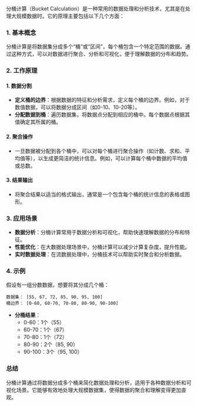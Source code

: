 分桶计算（Bucket Calculation）是一种常用的数据处理和分析技术，尤其是在处理大规模数据时。它的原理主要包括以下几个方面：

### 1. **基本概念**

分桶计算是将数据集分成多个“桶”或“区间”，每个桶包含一个特定范围的数据。通过这种方式，可以对数据进行聚合、分析和可视化，便于理解数据的分布和趋势。

### 2. **工作原理**

#### 1. **数据分割**
   - **定义桶的边界**：根据数据的特征和分析需求，定义每个桶的边界。例如，对于数值数据，可以将数据分成区间（如0-10、10-20等）。
   - **分配数据到桶**：遍历数据集，将数据点分配到相应的桶中。每个数据点根据其值确定其所属的桶。

#### 2. **聚合操作**
   - 一旦数据被分配到各个桶中，可以对每个桶进行聚合操作（如计数、求和、平均值等），以生成更简洁的统计信息。例如，可以计算每个桶中数据的平均值或总数。

#### 3. **结果输出**
   - 将聚合结果以适当的格式输出，通常是一个包含每个桶的统计信息的表格或图形。

### 3. **应用场景**

- **数据分析**：分桶计算常用于数据分析和可视化，帮助快速理解数据的分布和特征。
- **性能优化**：在大数据处理场景中，分桶计算可以减少计算复杂度，提升性能。
- **实时数据处理**：在流数据处理中，分桶技术可以帮助实时聚合和分析数据。

### 4. **示例**

假设有一组分数数据，想要将其分成几个桶：

```
数据集： [55, 67, 72, 85, 90, 95, 100]
桶边界： [0-60, 60-70, 70-80, 80-90, 90-100]
```

- **分桶结果**：
  - 0-60：1个（55）
  - 60-70：1个（67）
  - 70-80：1个（72）
  - 80-90：2个（85, 90）
  - 90-100：3个（95, 100）

### 总结

分桶计算通过将数据分成多个桶来简化数据处理和分析，适用于各种数据分析和可视化场景。它能够有效地处理大规模数据集，使得数据的聚合和理解变得更加直观。
